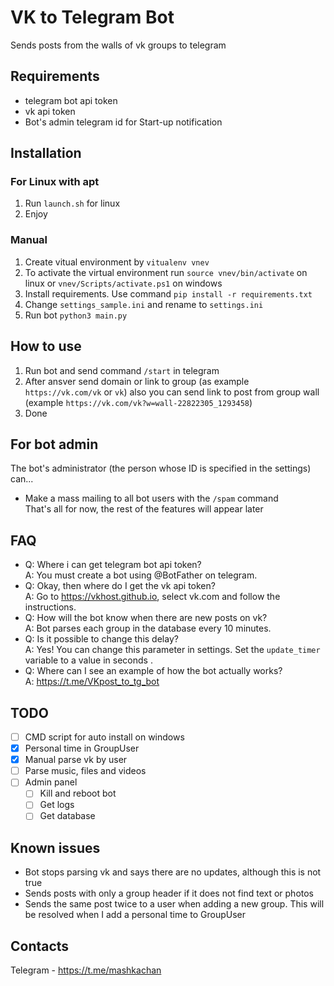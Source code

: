 # VK to Telegram Bot
Sends posts from the walls of vk groups to telegram

## Requirements
- telegram bot api token
- vk api token
- Bot's admin telegram id for Start-up notification

## Installation
### For Linux with apt
1. Run `launch.sh` for linux
2. Enjoy
### Manual
1. Create vitual environment by `vitualenv vnev` 
2. To activate the virtual environment run `source vnev/bin/activate` on linux or `vnev/Scripts/activate.ps1` on windows
3. Install requirements. Use command `pip install -r requirements.txt`
4. Change `settings_sample.ini` and rename to `settings.ini`
5. Run bot `python3 main.py`



## How to use
1. Run bot and send command `/start` in telegram
2. After ansver send domain or link to group (as example `https://vk.com/vk` or `vk`) also you can send link to post from group wall (example `https://vk.com/vk?w=wall-22822305_1293458`)
3. Done

## For bot admin
The bot's administrator (the person whose ID is specified in the settings) can...
- Make a mass mailing to all bot users with the `/spam` command\
That's all for now, the rest of the features will appear later

## FAQ
- Q: Where i can get telegram bot api token?\
A: You must create a bot using @BotFather on telegram.
- Q: Okay, then where do I get the vk api token?\
A: Go to https://vkhost.github.io, select vk.com and follow the instructions.
- Q: How will the bot know when there are new posts on vk?\
A: Bot parses each group in the database every 10 minutes.
- Q: Is it possible to change this delay?\
A: Yes! You can change this parameter in settings. Set the `update_timer` variable to a value in seconds .
- Q: Where can I see an example of how the bot actually works?\
A: https://t.me/VKpost_to_tg_bot

## TODO
- [ ] CMD script for auto install on windows
- [x] Personal time in GroupUser
- [x] Manual parse vk by user
- [ ] Parse music, files and videos
- [ ] Admin panel 
  - [ ] Kill and reboot bot
  - [ ] Get logs
  - [ ] Get database

## Known issues
- Bot stops parsing vk and says there are no updates, although this is not true
- Sends posts with only a group header if it does not find text or photos
- Sends the same post twice to a user when adding a new group. This will be resolved when I add a personal time to GroupUser

## Contacts
Telegram - https://t.me/mashkachan
